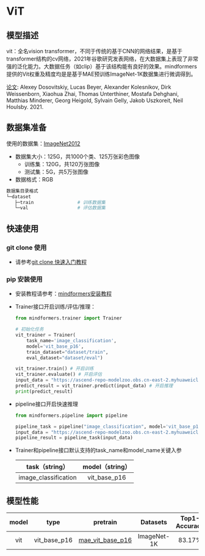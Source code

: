# ViT

## 模型描述

vit：全名vision transformer，不同于传统的基于CNN的网络结果，是基于transformer结构的cv网络，2021年谷歌研究发表网络，在大数据集上表现了非常强的泛化能力。大数据任务（如clip）基于该结构能有良好的效果。mindformers提供的Vit权重及精度均是是基于MAE预训练ImageNet-1K数据集进行微调得到。

[论文](https://gitee.com/link?target=https%3A%2F%2Farxiv.org%2Fabs%2F2010.11929): Alexey Dosovitskiy, Lucas Beyer, Alexander Kolesnikov, Dirk Weissenborn, Xiaohua Zhai, Thomas Unterthiner, Mostafa Dehghani, Matthias Minderer, Georg Heigold, Sylvain Gelly, Jakob Uszkoreit, Neil Houlsby. 2021.

## 数据集准备

使用的数据集：[ImageNet2012](http://www.image-net.org/)

- 数据集大小：125G，共1000个类、125万张彩色图像
    - 训练集：120G，共120万张图像
    - 测试集：5G，共5万张图像
- 数据格式：RGB

 ```bash
数据集目录格式
└─dataset
    ├─train                # 训练数据集
    └─val                  # 评估数据集
 ```

## 快速使用

### git clone 使用

- 请参考[git clone 快速入门教程](https://gitee.com/mindspore/transformer/blob/master/README.md#%E6%96%B9%E5%BC%8F%E4%B8%80clone-%E5%B7%A5%E7%A8%8B%E4%BB%A3%E7%A0%81)

### pip 安装使用

- 安装教程请参考：[mindformers安装教程](https://gitee.com/mindspore/transformer/blob/master/README.md#%E5%AE%89%E8%A3%85)

- Trainer接口开启训练/评估/推理：

  ```python
  from mindformers.trainer import Trainer

  # 初始化任务
  vit_trainer = Trainer(
      task_name='image_classification',
      model='vit_base_p16',
      train_dataset="dataset/train",
      eval_dataset="dataset/eval")

  vit_trainer.train() # 开启训练
  vit_trainer.evaluate() # 开启评估
  input_data = "https://ascend-repo-modelzoo.obs.cn-east-2.myhuaweicloud.com/XFormer_for_mindspore/clip/sunflower.png"
  predict_result = vit_trainer.predict(input_data) # 开启推理
  print(predict_result)
  ```

- pipeline接口开启快速推理

  ```python
  from mindformers.pipeline import pipeline

  pipeline_task = pipeline("image_classification", model='vit_base_p16')
  input_data = "https://ascend-repo-modelzoo.obs.cn-east-2.myhuaweicloud.com/XFormer_for_mindspore/clip/sunflower.png"
  pipeline_result = pipeline_task(input_data)
  ```

- Trainer和pipeline接口默认支持的task_name和model_name关键入参

  |    task（string）    | model（string） |
  | :------------------: | :-------------: |
  | image_classification |  vit_base_p16   |

## 模型性能

| model | type | pretrain | Datasets | Top1-Accuracy | Log | pretrain_config | finetune_config |
| :---------: | :--------: | :---: | :----: | :---: | :---: | :---: |  :---: |
| vit | vit_base_p16 | [mae_vit_base_p16]() | ImageNet-1K | 83.17% | \ | [link](run_mae_vit_base_p16_224_800ep.yaml) | [link](run_vit_base_p16_100ep.yaml) |